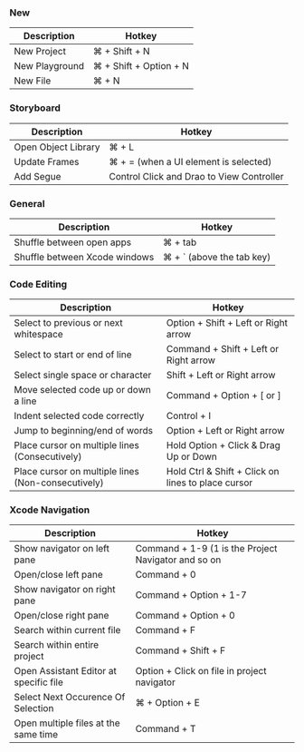 ### New

| Description       | Hotkey                    |
|-------------------|---------------------------|
| New Project       | ⌘ + Shift + N             |
| New Playground    | ⌘ + Shift + Option + N    |
| New File          | ⌘ + N                     |

### Storyboard

| Description         | Hotkey                                |
|---------------------|---------------------------------------|
| Open Object Library | ⌘ + L                                 |
| Update Frames       | ⌘ + = (when a UI element is selected) |
| Add Segue           | Control Click and Drao to View Controller |

### General

| Description                   | Hotkey                                |
|-------------------------------|---------------------------------------|
| Shuffle between open apps     | ⌘ + tab                               |
| Shuffle between Xcode windows | ⌘ + ` (above the tab key)             |

### Code Editing

| Description                                        | Hotkey                                             |
|----------------------------------------------------|----------------------------------------------------|
| Select to previous or next whitespace              | Option + Shift + Left or Right arrow               |
| Select to start or end of line                     | Command + Shift + Left or Right arrow              |
| Select single space or character                   | Shift + Left or Right arrow                        |
| Move selected code up or down a line               | Command + Option + [ or ]                          |
| Indent selected code correctly                     | Control + I                                        |
| Jump to beginning/end of words                     | Option + Left or Right arrow                       |
| Place cursor on multiple lines (Consecutively)     | Hold Option + Click & Drag Up or Down              |
| Place cursor on multiple lines (Non-consecutively) | Hold Ctrl & Shift + Click on lines to place cursor |

### Xcode Navigation

| Description                            | Hotkey                                              |
|----------------------------------------|-----------------------------------------------------|
| Show navigator on left pane            | Command + 1-9 (1 is the Project Navigator and so on |
| Open/close left pane                   | Command + 0                                         |
| Show navigator on right pane           | Command + Option + 1-7                              |
| Open/close right pane                  | Command + Option + 0                                |
| Search within current file             | Command + F                                         |
| Search within entire project           | Command + Shift + F                                 |
| Open Assistant Editor at specific file | Option + Click on file in project navigator         |
| Select Next Occurence Of Selection     | ⌘ + Option + E                                      |
| Open multiple files at the same time   | Command + T                                         |
